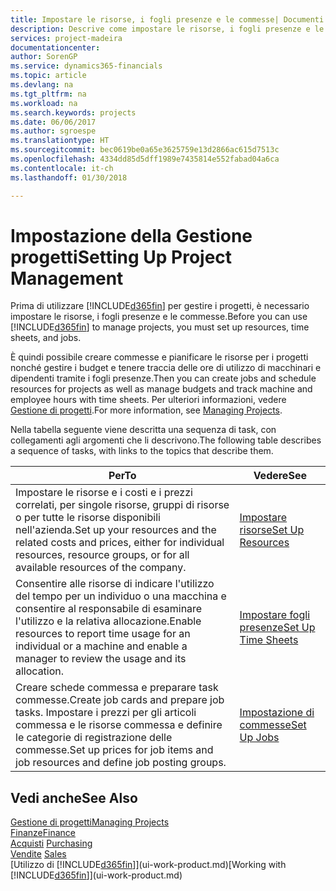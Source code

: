 ```yaml
---
title: Impostare le risorse, i fogli presenze e le commesse| Documenti Microsoft
description: Descrive come impostare le risorse, i fogli presenze e le commesse per gestire progetti.
services: project-madeira
documentationcenter: 
author: SorenGP
ms.service: dynamics365-financials
ms.topic: article
ms.devlang: na
ms.tgt_pltfrm: na
ms.workload: na
ms.search.keywords: projects
ms.date: 06/06/2017
ms.author: sgroespe
ms.translationtype: HT
ms.sourcegitcommit: bec0619be0a65e3625759e13d2866ac615d7513c
ms.openlocfilehash: 4334dd85d5dff1989e7435814e552fabad04a6ca
ms.contentlocale: it-ch
ms.lasthandoff: 01/30/2018

---
```

# <a name="setting-up-project-management"></a><span data-ttu-id="70c51-103">Impostazione della Gestione progetti</span><span class="sxs-lookup"><span data-stu-id="70c51-103">Setting Up Project Management</span></span>
<span data-ttu-id="70c51-104">Prima di utilizzare [!INCLUDE[d365fin](includes/d365fin_md.md)] per gestire i progetti, è necessario impostare le risorse, i fogli presenze e le commesse.</span><span class="sxs-lookup"><span data-stu-id="70c51-104">Before you can use [!INCLUDE[d365fin](includes/d365fin_md.md)] to manage projects, you must set up resources, time sheets, and jobs.</span></span>

<span data-ttu-id="70c51-105">È quindi possibile creare commesse e pianificare le risorse per i progetti nonché gestire i budget e tenere traccia delle ore di utilizzo di macchinari e dipendenti tramite i fogli presenze.</span><span class="sxs-lookup"><span data-stu-id="70c51-105">Then you can create jobs and schedule resources for projects as well as manage budgets and track machine and employee hours with time sheets.</span></span> <span data-ttu-id="70c51-106">Per ulteriori informazioni, vedere [Gestione di progetti](projects-manage-projects.md).</span><span class="sxs-lookup"><span data-stu-id="70c51-106">For more information, see [Managing Projects](projects-manage-projects.md).</span></span>  

<span data-ttu-id="70c51-107">Nella tabella seguente viene descritta una sequenza di task, con collegamenti agli argomenti che li descrivono.</span><span class="sxs-lookup"><span data-stu-id="70c51-107">The following table describes a sequence of tasks, with links to the topics that describe them.</span></span>

| <span data-ttu-id="70c51-108">Per</span><span class="sxs-lookup"><span data-stu-id="70c51-108">To</span></span> | <span data-ttu-id="70c51-109">Vedere</span><span class="sxs-lookup"><span data-stu-id="70c51-109">See</span></span> |
| --- | --- |
| <span data-ttu-id="70c51-110">Impostare le risorse e i costi e i prezzi correlati, per singole risorse, gruppi di risorse o per tutte le risorse disponibili nell'azienda.</span><span class="sxs-lookup"><span data-stu-id="70c51-110">Set up your resources and the related costs and prices, either for individual resources, resource groups, or for all available resources of the company.</span></span> |[<span data-ttu-id="70c51-111">Impostare risorse</span><span class="sxs-lookup"><span data-stu-id="70c51-111">Set Up Resources</span></span>](projects-how-setup-resources.md) |
| <span data-ttu-id="70c51-112">Consentire alle risorse di indicare l'utilizzo del tempo per un individuo o una macchina e consentire al responsabile di esaminare l'utilizzo e la relativa allocazione.</span><span class="sxs-lookup"><span data-stu-id="70c51-112">Enable resources to report time usage for an individual or a machine and enable a manager to review the usage and its allocation.</span></span> |[<span data-ttu-id="70c51-113">Impostare fogli presenze</span><span class="sxs-lookup"><span data-stu-id="70c51-113">Set Up Time Sheets</span></span>](projects-how-setup-time-sheets.md) |
| <span data-ttu-id="70c51-114">Creare schede commessa e preparare task commesse.</span><span class="sxs-lookup"><span data-stu-id="70c51-114">Create job cards and prepare job tasks.</span></span> <span data-ttu-id="70c51-115">Impostare i prezzi per gli articoli commessa e le risorse commessa e definire le categorie di registrazione delle commesse.</span><span class="sxs-lookup"><span data-stu-id="70c51-115">Set up prices for job items and job resources and define job posting groups.</span></span> |[<span data-ttu-id="70c51-116">Impostazione di commesse</span><span class="sxs-lookup"><span data-stu-id="70c51-116">Set Up Jobs</span></span>](projects-how-setup-jobs.md) |

## <a name="see-also"></a><span data-ttu-id="70c51-117">Vedi anche</span><span class="sxs-lookup"><span data-stu-id="70c51-117">See Also</span></span>
[<span data-ttu-id="70c51-118">Gestione di progetti</span><span class="sxs-lookup"><span data-stu-id="70c51-118">Managing Projects</span></span>](projects-manage-projects.md)  
[<span data-ttu-id="70c51-119">Finanze</span><span class="sxs-lookup"><span data-stu-id="70c51-119">Finance</span></span>](finance.md)  
<span data-ttu-id="70c51-120">[Acquisti](purchasing-manage-purchasing.md)       </span><span class="sxs-lookup"><span data-stu-id="70c51-120">[Purchasing](purchasing-manage-purchasing.md)       </span></span>  
<span data-ttu-id="70c51-121">[Vendite](sales-manage-sales.md)   </span><span class="sxs-lookup"><span data-stu-id="70c51-121">[Sales](sales-manage-sales.md)   </span></span>  
<span data-ttu-id="70c51-122">[Utilizzo di [!INCLUDE[d365fin](includes/d365fin_md.md)]](ui-work-product.md)</span><span class="sxs-lookup"><span data-stu-id="70c51-122">[Working with [!INCLUDE[d365fin](includes/d365fin_md.md)]](ui-work-product.md)</span></span>  

